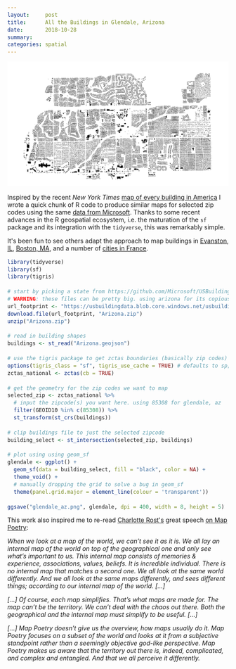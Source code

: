 ```yaml
---
layout:     post
title:      All the Buildings in Glendale, Arizona
date:       2018-10-28
summary:    
categories: spatial
---
```


![](/images/2018-10-28-glendale_az.png)

Inspired by the recent *New York Times* [map of every building in America](https://www.nytimes.com/interactive/2018/10/12/us/map-of-every-building-in-the-united-states.html) I wrote a quick chunk of R code to produce similar maps for selected zip codes using the same [data from Microsoft](https://etachov.io/spatial/2018/06/30/building-boundaries/). Thanks to some recent advances in the R geospatial ecosystem, i.e. the maturation of the `sf` package and its integration with the `tidyverse`, this was remarkably simple. 

It's been fun to see others adapt the approach to map buildings in [Evanston, IL](https://twitter.com/hughbartling/status/1055670667209834504), [Boston, MA](https://twitter.com/andrwmllr/status/1056598521384747009), and a number of [cities in France](https://twitter.com/matamix/status/1052450295761051648).


``` r 
library(tidyverse)
library(sf)
library(tigris)

# start by picking a state from https://github.com/Microsoft/USBuildingFootprints
# WARNING: these files can be pretty big. using arizona for its copious subdivisions and reasonable 83MB.
url_footprint <- "https://usbuildingdata.blob.core.windows.net/usbuildings-v1-1/Arizona.zip"
download.file(url_footprint, "Arizona.zip")
unzip("Arizona.zip")

# read in building shapes 
buildings <- st_read("Arizona.geojson")

# use the tigris package to get zctas boundaries (basically zip codes)
options(tigris_class = "sf", tigris_use_cache = TRUE) # defaults to sp; manually set to sf
zctas_national <- zctas(cb = TRUE)

# get the geometry for the zip codes we want to map
selected_zip <- zctas_national %>%
  # input the zipcode(s) you want here. using 85308 for glendale, az
  filter(GEOID10 %in% c(85308)) %>%
  st_transform(st_crs(buildings))

# clip buildings file to just the selected zipcode
building_select <- st_intersection(selected_zip, buildings)

# plot using using geom_sf
glendale <- ggplot() +
  geom_sf(data = building_select, fill = "black", color = NA) +
  theme_void() +
  # manually dropping the grid to solve a bug in geom_sf 
  theme(panel.grid.major = element_line(colour = 'transparent'))

ggsave("glendale_az.png", glendale, dpi = 400, width = 8, height = 5)


```

This work also inspired me to re-read [Charlotte Rost's](https://twitter.com/lisacrost) great speech [on Map Poetry](https://lisacharlotterost.github.io/2016/10/21/mappoetry/):

*When we look at a map of the world, we can’t see it as it is. We all lay an internal map of the world on top of the geographical one and only see what’s important to us. This internal map consists of memories & experience, associations, values, beliefs. It is incredible individual. There is no internal map that matches a second one. We all look at the same world differently. And we all look at the same maps differently, and sees different things; according to our internal map of the world. [...]*

*[...] Of course, each map simplifies. That’s what maps are made for. The map can’t be the territory. We can’t deal with the chaos out there. Both the geographical and the internal map must simplify to be useful. [...]*

*[...] Map Poetry doesn’t give us the overview, how maps usually do it. Map Poetry focuses on a subset of the world and looks at it from a subjective standpoint rather than a seemingly objective god-like perspective. Map Poetry makes us aware that the territory out there is, indeed, complicated, and complex and entangled. And that we all perceive it differently.*